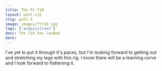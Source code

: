 ```yaml
---
title: The Ft-710
layout: post.njk
slug: post-5
image: images/ft710.jpg
tags: ['acquisitions']
desc: The 710 has landed
date: 
---
```


I've yet to put it through it's paces, but I'm looking forward to getting out and stretching my legs with this rig. I know there will be a learning curve and I look forward to flattening it.
